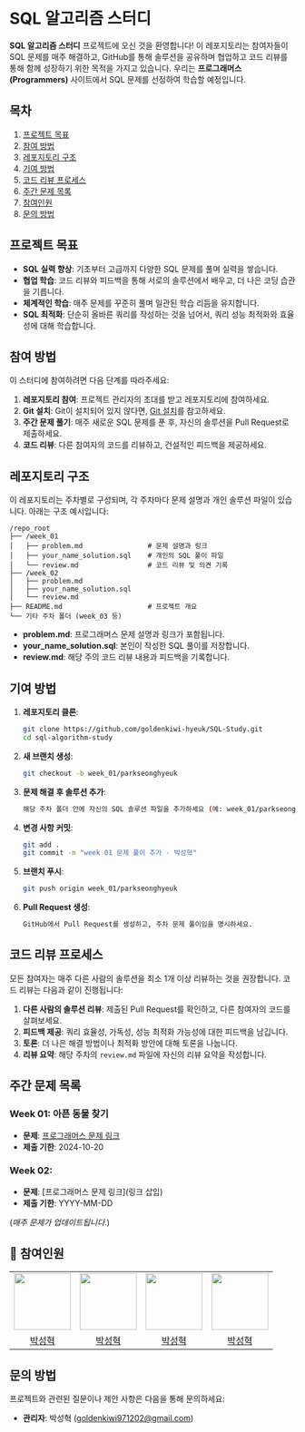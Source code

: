 # SQL 알고리즘 스터디

**SQL 알고리즘 스터디** 프로젝트에 오신 것을 환영합니다! 이 레포지토리는 참여자들이 SQL 문제를 매주 해결하고, GitHub를 통해 솔루션을 공유하며 협업하고 코드 리뷰를 통해 함께 성장하기 위한 목적을 가지고 있습니다. 우리는 **프로그래머스(Programmers)** 사이트에서 SQL 문제를 선정하여 학습할 예정입니다.

## 목차

1. [프로젝트 목표](#프로젝트-목표)
2. [참여 방법](#참여-방법)
3. [레포지토리 구조](#레포지토리-구조)
4. [기여 방법](#기여-방법)
5. [코드 리뷰 프로세스](#코드-리뷰-프로세스)
6. [주간 문제 목록](#주간-문제-목록)
7. [참여인원](#참여인원)
8. [문의 방법](#문의-방법)

## 프로젝트 목표

- **SQL 실력 향상**: 기초부터 고급까지 다양한 SQL 문제를 풀며 실력을 쌓습니다.
- **협업 학습**: 코드 리뷰와 피드백을 통해 서로의 솔루션에서 배우고, 더 나은 코딩 습관을 기릅니다.
- **체계적인 학습**: 매주 문제를 꾸준히 풀며 일관된 학습 리듬을 유지합니다.
- **SQL 최적화**: 단순히 올바른 쿼리를 작성하는 것을 넘어서, 쿼리 성능 최적화와 효율성에 대해 학습합니다.

## 참여 방법

이 스터디에 참여하려면 다음 단계를 따라주세요:

1. **레포지토리 참여**: 프로젝트 관리자의 초대를 받고 레포지토리에 참여하세요.
2. **Git 설치**: Git이 설치되어 있지 않다면, [Git 설치](https://git-scm.com/book/ko/v2/Getting-Started-설치)를 참고하세요.
3. **주간 문제 풀기**: 매주 새로운 SQL 문제를 푼 후, 자신의 솔루션을 Pull Request로 제출하세요.
4. **코드 리뷰**: 다른 참여자의 코드를 리뷰하고, 건설적인 피드백을 제공하세요.

## 레포지토리 구조

이 레포지토리는 주차별로 구성되며, 각 주차마다 문제 설명과 개인 솔루션 파일이 있습니다. 아래는 구조 예시입니다:

```plaintext
/repo_root
├── /week_01
│   ├── problem.md                # 문제 설명과 링크
│   ├── your_name_solution.sql    # 개인의 SQL 풀이 파일
│   └── review.md                 # 코드 리뷰 및 의견 기록
├── /week_02
│   ├── problem.md
│   ├── your_name_solution.sql
│   └── review.md
├── README.md                     # 프로젝트 개요
└── 기타 주차 폴더 (week_03 등)
```

- **problem.md**: 프로그래머스 문제 설명과 링크가 포함됩니다.
- **your_name_solution.sql**: 본인이 작성한 SQL 풀이를 저장합니다.
- **review.md**: 해당 주의 코드 리뷰 내용과 피드백을 기록합니다.

## 기여 방법

1. **레포지토리 클론**:
   ```bash
   git clone https://github.com/goldenkiwi-hyeuk/SQL-Study.git
   cd sql-algorithm-study
2. **새 브랜치 생성**:
   ```bash
   git checkout -b week_01/parkseonghyeuk
3. **문제 해결 후 솔루션 추가**:
   ```bash
   해당 주차 폴더 안에 자신의 SQL 솔루션 파일을 추가하세요 (예: week_01/parkseonghyeuk.sql).
4. **변경 사항 커밋**:
   ```bash
   git add .
   git commit -m "week 01 문제 풀이 추가 - 박성혁"
5. **브랜치 푸시**:
   ```bash
   git push origin week_01/parkseonghyeuk
6. **Pull Request 생성**:
   ```bash
   GitHub에서 Pull Request를 생성하고, 주차 문제 풀이임을 명시하세요.

## 코드 리뷰 프로세스
모든 참여자는 매주 다른 사람의 솔루션을 최소 1개 이상 리뷰하는 것을 권장합니다. 코드 리뷰는 다음과 같이 진행됩니다:

1. **다른 사람의 솔루션 리뷰**: 제출된 Pull Request를 확인하고, 다른 참여자의 코드를 살펴보세요.
2. **피드백 제공**: 쿼리 효율성, 가독성, 성능 최적화 가능성에 대한 피드백을 남깁니다.
3. **토론**: 더 나은 해결 방법이나 최적화 방안에 대해 토론을 나눕니다.
4. **리뷰 요약**: 해당 주차의 `review.md` 파일에 자신의 리뷰 요약을 작성합니다.

## 주간 문제 목록

### Week 01: 아픈 동물 찾기
- **문제**: [프로그래머스 문제 링크](https://school.programmers.co.kr/learn/courses/30/lessons/59036)
- **제출 기한**: 2024-10-20

### Week 02:
- **문제**: [프로그래머스 문제 링크](링크 삽입)
- **제출 기한**: YYYY-MM-DD

(*매주 문제가 업데이트됩니다.*)

## 👥 참여인원

<table>
  <tr>
    <td>
        <a href="https://github.com/goldenkiwi-hyeuk">
            <img src="https://avatars.githubusercontent.com/u/95901686?s=96&v=4" width="100px" />
        </a>
    </td>
    <td>
        <a href="https://github.com/goldenkiwi-hyeuk">
            <img src="" width="100px" />
        </a>
    </td>
    <td>
        <a href="https://github.com/goldenkiwi-hyeuk">
            <img src="" width="100px" />
        </a>
    </td>
    <td>
        <a href="https://github.com/goldenkiwi-hyeuk">
            <img src="" width="100px" />
        </a>
    </td>
  </tr>

  <tr> 
    <td align="center"><a href="https://github.com/goldenkiwi-hyeuk">박성혁</a></td>
    <td align="center"><a href="https://github.com/goldenkiwi-hyeuk">박성혁</a></td>
    <td align="center"><a href="https://github.com/goldenkiwi-hyeuk">박성혁</a></td>
    <td align="center"><a href="https://github.com/goldenkiwi-hyeuk">박성혁</a></td>
  </tr>
</table>

## 문의 방법

프로젝트와 관련된 질문이나 제안 사항은 다음을 통해 문의하세요:

- **관리자**: 박성혁 (goldenkiwi971202@gmail.com)


